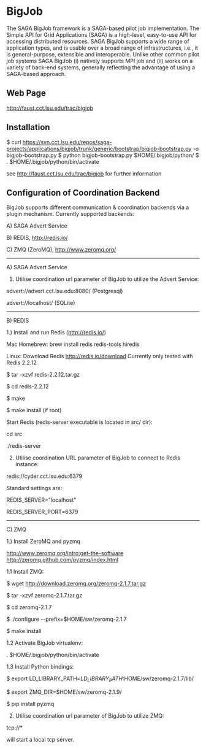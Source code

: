 BigJob  
=============

The SAGA BigJob framework is a SAGA-based pilot job implementation. The  Simple API for Grid Applications (SAGA) is a high-level, easy-to-use API for accessing distributed resources. SAGA BigJob supports a wide range of application types, and is usable over a broad range of infrastructures, i.e., it is general-purpose, extensible and interoperable. Unlike other common pilot job systems SAGA BigJob 
(i) natively supports MPI job and 
(ii) works on a variety of back-end systems, generally reflecting the advantage of using a SAGA-based approach. 

Web Page
-------------

http://faust.cct.lsu.edu/trac/bigjob


Installation
-------------

$ curl https://svn.cct.lsu.edu/repos/saga-projects/applications/bigjob/trunk/generic/bootstrap/bigjob-bootstrap.py -o bigjob-bootstrap.py
$ python bigjob-bootstrap.py $HOME/.bigjob/python/
$ . $HOME/.bigjob/python/bin/activate

see http://faust.cct.lsu.edu/trac/bigjob for further information


Configuration of Coordination Backend
-------------------------------------

BigJob supports different communication & coordination backends via a plugin mechanism.
Currently supported backends:

A) SAGA Advert Service

B) REDIS, http://redis.io/

C) ZMQ (ZeroMQ), http://www.zeromq.org/

***************************************************************************
A) SAGA Advert Service

1) Utilise coordination url parameter of BigJob to utilize the Advert Service:

advert://advert.cct.lsu.edu:8080/ (Postgresql)

advert://localhost/ (SQLite)


***************************************************************************
B) REDIS

1.) Install and run Redis (http://redis.io/)

Mac Homebrew:
brew install redis redis-tools hiredis

Linux:
Download Redis http://redis.io/download
Currently only tested with Redis 2.2.12

$ tar -xzvf redis-2.2.12.tar.gz

$ cd redis-2.2.12
 
$ make

$ make install (if root)


Start Redis (redis-server executable is located in src/ dir):

cd src

./redis-server


2) Utilise coordination URL parameter of BigJob to connect to Redis instance:

redis://cyder.cct.lsu.edu:6379

Standard settings are:

REDIS_SERVER="localhost"

REDIS_SERVER_PORT=6379



***************************************************************************
C) ZMQ

1.) Install ZeroMQ and pyzmq

http://www.zeromq.org/intro:get-the-software
http://zeromq.github.com/pyzmq/index.html

1.1 Install ZMQ:

$ wget http://download.zeromq.org/zeromq-2.1.7.tar.gz

$ tar -xzvf zeromq-2.1.7.tar.gz

$ cd zeromq-2.1.7

$ ./configure --prefix=$HOME/sw/zeromq-2.1.7

$ make install


1.2 Activate BigJob virtualenv:

. $HOME/.bigjob/python/bin/activate

1.3 Install Python bindings:

$ export LD_LIBRARY_PATH=$LD_LIBRARY_PATH:$HOME/sw/zeromq-2.1.7/lib/

$ export ZMQ_DIR=$HOME/sw/zeromq-2.1.9/

$ pip install pyzmq


2) Utilise coordination url parameter of BigJob to utilize ZMQ:

tcp://*

will start a local tcp server.

